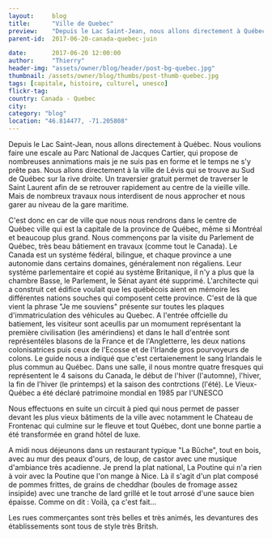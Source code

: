 ```yaml
---
layout:     blog
title:      "Ville de Quebec"
preview:    "Depuis le Lac Saint-Jean, nous allons directement à Québec. Nous voulions faire une escale au Parc National de Jacques Cartier, qui propose... "
parent-id:  2017-06-20-canada-quebec-juin

date:       2017-06-20 12:00:00
author:     "Thierry"
header-img: "assets/owner/blog/header/post-bg-quebec.jpg"
thumbnail: /assets/owner/blog/thumbs/post-thumb-quebec.jpg
tags: [capitale, histoire, culturel, unesco]
flickr-tag: 
country: Canada - Quebec
city: 
category: "blog"
location: "46.814477, -71.205808"
---
```


Depuis le Lac Saint-Jean, nous allons directement à Québec. Nous voulions faire une escale au Parc National de Jacques Cartier, qui propose de nombreuses annimations mais je ne suis pas en forme et le temps ne s'y prête pas. Nous allons directement à la ville de Lévis qui se trouve au Sud de Québec sur la rive droite. Un traversier gratuit permet de traverser le Saint Laurent afin de se retrouver rapidement au centre de la vieille ville. Mais de nombreux travaux nous interdisent de nous approcher et nous garer au niveau de la gare maritime. 

C'est donc en car de ville que nous nous rendrons dans le centre de Québec ville qui est la capitale de la province de Québec, même si Montréal et beaucoup plus grand. Nous commençons par la visite du Parlement de Québec, très beau bâtiement en travaux (comme tout le Canada). Le Canada est un systéme fédéral, bilingue, et chaque province a une autonomie dans certains domaines, généralement non régaliens. Leur systéme parlementaire et copié au système Britanique, il n'y a plus que la chambre Basse, le Parlement, le Sénat ayant été supprimé. L'architecte qui a construit cet édifice voulait que les québécois aient en mémoire les différentes nations souches qui composent cette province. C'est de là que vient la phrase "Je me souviens" présente sur toutes les plaques d'immatriculation des véhicules au Quebec. A l'entrée offcielle du batiement, les visiteur sont aceullis par un momument représentant la première civilisation (les amérindiens) et dans le hall d'entrée sont représentéles blasons de la France et de l'Angletterre, les deux nations colonisatrices puis ceux de l'Ecosse et de l'Irlande gros pourvoyeurs de colons. Le guide nous a indiqué que c'est certaienement le sang Irlandais le plus commun au Québec. Dans une salle, il nous montre quatre fresques qui représentent le 4 saisons du Canada, le début de l'hiver (l'automne), l'hiver, la fin de l'hiver (le printemps) et la saison des contrctions (l'été). Le Vieux-Québec a été déclaré patrimoine mondial en 1985 par l'UNESCO

Nous effectuons en suite un circuit à pied qui nous permet de passer devant les plus vieux bâtiments de la ville avec notamment le Chateau de Frontenac qui culmine sur le fleuve et tout Québec, dont une bonne partie a été transformée en grand hôtel de luxe.

A midi nous déjeunons dans un restaurant typique "La Bûche", tout en bois, avec au mur des peaux d'ours, de loup, de castor avec une musique d'ambiance très acadienne. Je prend la plat national, La Poutine qui n'a rien à voir avec la Poutine que l'on mange à Nice. Là il s'agit d'un plat composé de pommes frittes, de grains de cheddhar (boules de fromage assez insipide) avec une tranche de lard grillé et le tout arrosé d'une sauce bien épaisse. Comme on dit : Voilà, ça c'est fait...

Les rues commerçantes sont très belles et très animés, les devantures des établissements sont tous de style très Britsh.  
